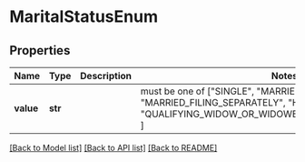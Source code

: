 # MaritalStatusEnum


## Properties
Name | Type | Description | Notes
------------ | ------------- | ------------- | -------------
**value** | **str** |  |  must be one of ["SINGLE", "MARRIED_FILING_JOINTLY", "MARRIED_FILING_SEPARATELY", "HEAD_OF_HOUSEHOLD", "QUALIFYING_WIDOW_OR_WIDOWER_WITH_DEPENDENT_CHILD", ]

[[Back to Model list]](../README.md#documentation-for-models) [[Back to API list]](../README.md#documentation-for-api-endpoints) [[Back to README]](../README.md)


